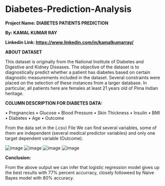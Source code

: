 # Diabetes-Prediction-Analysis

**Project Name: DIABETES PATIENTS PREDICTION**

**By: KAMAL KUMAR RAY**

**Linkedin Link: https://www.linkedin.com/in/kamalkumarray/**



**ABOUT DATASET**

This dataset is originally from the National Institute of Diabetes and Digestive and Kidney Diseases. The objective of the dataset is to diagnostically predict whether a patient has diabetes based on certain diagnostic measurements included in the dataset. Several constraints were placed on the selection of these instances from a larger database. In particular, all patients here are females at least 21 years old of Pima Indian heritage.



**COLUMN DESCRIPTION FOR DIABETES DATA:**

• Pregnancies • Glucose • Blood Pressure • Skin Thickness • Insulin • BMI • Diabetes • Age • Outcome



From the data set in the (.csv) File We can find several variables, some of them are independent (several medical predictor variables) and only one target dependent variable (Outcome).

![image](https://github.com/Kamalkray/Diabetes-Prediction-Analysis/assets/41724239/01a82a80-d108-4083-adc5-30bc15633ff9)
![image](https://github.com/Kamalkray/Diabetes-Prediction-Analysis/assets/41724239/2a18667f-648e-45cf-8add-48fc9a89dd48)
![image](https://github.com/Kamalkray/Diabetes-Prediction-Analysis/assets/41724239/4e2f944b-2ced-4d90-ac00-0ef0a3413c69)
![image](https://github.com/Kamalkray/Diabetes-Prediction-Analysis/assets/41724239/1709008c-8cd5-4e7a-8fa3-7af5903068d7)


**Conclusion:**

From the above output we can infer that logistic regression model gives up the best results with 77% percent accurracy, closely followeed by Naive Bayes model with 80% accuracy.

